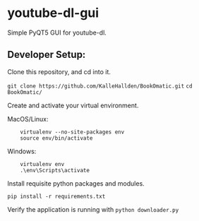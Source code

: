 # youtube-dl-gui

Simple PyQT5 GUI for youtube-dl.

## Developer Setup:

Clone this repository, and cd into it.

`git clone https://github.com/KalleHallden/BookOmatic.git`
`cd BookOmatic/`

Create and activate your virtual environment.

MacOS/Linux:

		virtualenv --no-site-packages env
		source env/bin/activate


Windows:

		virtualenv env
		.\env\Scripts\activate

Install requisite python packages and modules.

`pip install -r requirements.txt`

Verify the application is running with `python downloader.py`
